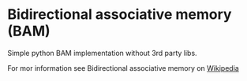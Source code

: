 # Bidirectional associative memory (BAM)
Simple python BAM implementation without 3rd party libs.

For mor information see Bidirectional associative memory on [Wikipedia](https://en.wikipedia.org/wiki/Bidirectional_associative_memory)
